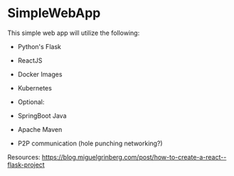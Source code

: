 # SimpleWebApp
This simple web app will utilize the following:
- Python's Flask
- ReactJS
- Docker Images
- Kubernetes


- Optional:
 - SpringBoot Java
 - Apache Maven
 - P2P communication (hole punching networking?)




Resources:
https://blog.miguelgrinberg.com/post/how-to-create-a-react--flask-project

